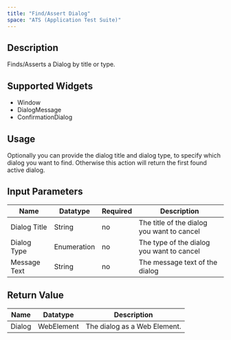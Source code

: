 ```yaml
---
title: "Find/Assert Dialog"
space: "ATS (Application Test Suite)"
---
```

## Description

Finds/Asserts a Dialog by title or type.

## Supported Widgets

 + Window
 + DialogMessage
 + ConfirmationDialog

## Usage

Optionally you can provide the dialog title and dialog type, to specify which dialog you want to find. Otherwise this action will return the first found active dialog.

## Input Parameters

Name | Datatype | Required | Description
---- | -------- | -------- | ---------------
Dialog Title | String | no | The title of the dialog you want to cancel
Dialog Type | Enumeration | no | The type of the dialog you want to cancel
Message Text | String | no | The message text of the dialog

## Return Value

Name | Datatype | Description
---- | --------- | ---------------
Dialog | WebElement | The dialog as a Web Element.
